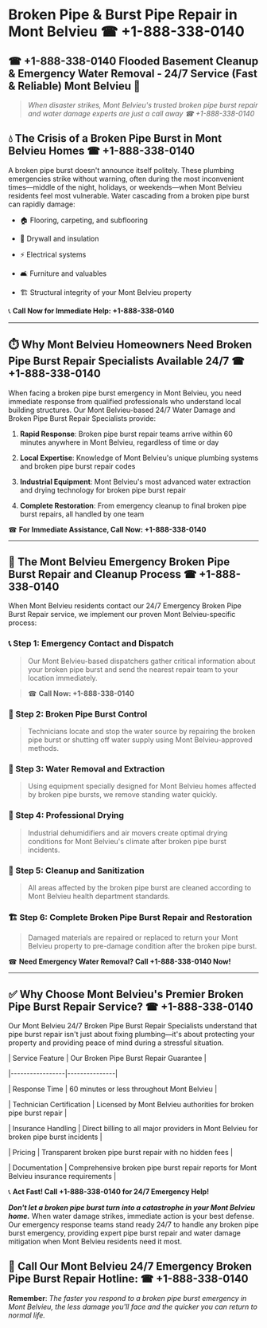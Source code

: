 # Broken Pipe & Burst Pipe Repair in Mont Belvieu ☎ +1-888-338-0140  
## ☎ +1-888-338-0140 Flooded Basement Cleanup & Emergency Water Removal - 24/7 Service (Fast & Reliable) Mont Belvieu 🚨  

> *When disaster strikes, Mont Belvieu's trusted broken pipe burst repair and water damage experts are just a call away ☎ +1-888-338-0140*  

## 💧 The Crisis of a Broken Pipe Burst in Mont Belvieu Homes ☎ +1-888-338-0140  

A broken pipe burst doesn't announce itself politely. These plumbing emergencies strike without warning, often during the most inconvenient times—middle of the night, holidays, or weekends—when Mont Belvieu residents feel most vulnerable. Water cascading from a broken pipe burst can rapidly damage:  

* 🏠 Flooring, carpeting, and subflooring  
* 🧱 Drywall and insulation  
* ⚡ Electrical systems  
* 🛋️ Furniture and valuables  
* 🏗️ Structural integrity of your Mont Belvieu property  

📞 **Call Now for Immediate Help: +1-888-338-0140**  

---  

## ⏱️ Why Mont Belvieu Homeowners Need Broken Pipe Burst Repair Specialists Available 24/7 ☎ +1-888-338-0140  

When facing a broken pipe burst emergency in Mont Belvieu, you need immediate response from qualified professionals who understand local building structures. Our Mont Belvieu-based 24/7 Water Damage and Broken Pipe Burst Repair Specialists provide:  

1. **Rapid Response**: Broken pipe burst repair teams arrive within 60 minutes anywhere in Mont Belvieu, regardless of time or day  
2. **Local Expertise**: Knowledge of Mont Belvieu's unique plumbing systems and broken pipe burst repair codes  
3. **Industrial Equipment**: Mont Belvieu's most advanced water extraction and drying technology for broken pipe burst repair  
4. **Complete Restoration**: From emergency cleanup to final broken pipe burst repairs, all handled by one team  

☎ **For Immediate Assistance, Call Now: +1-888-338-0140**  

---  

## 🔧 The Mont Belvieu Emergency Broken Pipe Burst Repair and Cleanup Process ☎ +1-888-338-0140  

When Mont Belvieu residents contact our 24/7 Emergency Broken Pipe Burst Repair service, we implement our proven Mont Belvieu-specific process:  

### 📞 Step 1: Emergency Contact and Dispatch  
> Our Mont Belvieu-based dispatchers gather critical information about your broken pipe burst and send the nearest repair team to your location immediately.  
> ☎ **Call Now: +1-888-338-0140**  

### 🚿 Step 2: Broken Pipe Burst Control  
> Technicians locate and stop the water source by repairing the broken pipe burst or shutting off water supply using Mont Belvieu-approved methods.  

### 🌊 Step 3: Water Removal and Extraction  
> Using equipment specially designed for Mont Belvieu homes affected by broken pipe bursts, we remove standing water quickly.  

### 💨 Step 4: Professional Drying  
> Industrial dehumidifiers and air movers create optimal drying conditions for Mont Belvieu's climate after broken pipe burst incidents.  

### 🧼 Step 5: Cleanup and Sanitization  
> All areas affected by the broken pipe burst are cleaned according to Mont Belvieu health department standards.  

### 🏗️ Step 6: Complete Broken Pipe Burst Repair and Restoration  
> Damaged materials are repaired or replaced to return your Mont Belvieu property to pre-damage condition after the broken pipe burst.  

☎ **Need Emergency Water Removal? Call +1-888-338-0140 Now!**  

---  

## ✅ Why Choose Mont Belvieu's Premier Broken Pipe Burst Repair Service? ☎ +1-888-338-0140  

Our Mont Belvieu 24/7 Broken Pipe Burst Repair Specialists understand that pipe burst repair isn't just about fixing plumbing—it's about protecting your property and providing peace of mind during a stressful situation.  

| Service Feature | Our Broken Pipe Burst Repair Guarantee |  
|-----------------|---------------|  
| Response Time | 60 minutes or less throughout Mont Belvieu |  
| Technician Certification | Licensed by Mont Belvieu authorities for broken pipe burst repair |  
| Insurance Handling | Direct billing to all major providers in Mont Belvieu for broken pipe burst incidents |  
| Pricing | Transparent broken pipe burst repair with no hidden fees |  
| Documentation | Comprehensive broken pipe burst repair reports for Mont Belvieu insurance requirements |  

📞 **Act Fast! Call +1-888-338-0140 for 24/7 Emergency Help!**  

***Don't let a broken pipe burst turn into a catastrophe in your Mont Belvieu home.*** When water damage strikes, immediate action is your best defense. Our emergency response teams stand ready 24/7 to handle any broken pipe burst emergency, providing expert pipe burst repair and water damage mitigation when Mont Belvieu residents need it most.  

## 📱 Call Our Mont Belvieu 24/7 Emergency Broken Pipe Burst Repair Hotline: ☎ +1-888-338-0140  

**Remember**: *The faster you respond to a broken pipe burst emergency in Mont Belvieu, the less damage you'll face and the quicker you can return to normal life.*